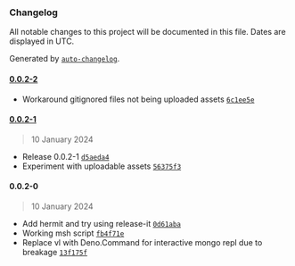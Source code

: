 ### Changelog

All notable changes to this project will be documented in this file. Dates are displayed in UTC.

Generated by [`auto-changelog`](https://github.com/CookPete/auto-changelog).

#### [0.0.2-2](https://github.com/zph/msh/compare/0.0.2-1...0.0.2-2)

- Workaround gitignored files not being uploaded assets [`6c1ee5e`](https://github.com/zph/msh/commit/6c1ee5eec5cf17050e0a9a516bb0ff8ac571b6ae)

#### [0.0.2-1](https://github.com/zph/msh/compare/0.0.2-0...0.0.2-1)

> 10 January 2024

- Release 0.0.2-1 [`d5aeda4`](https://github.com/zph/msh/commit/d5aeda49e9951cc29a70b55773f42b2a59192afc)
- Experiment with uploadable assets [`56375f3`](https://github.com/zph/msh/commit/56375f37759c6ef32d9267da1928a3f4ec566c7c)

#### 0.0.2-0

> 10 January 2024

- Add hermit and try using release-it [`0d61aba`](https://github.com/zph/msh/commit/0d61aba84ce461d8f593857b2d115f1d8e603767)
- Working msh script [`fb4f71e`](https://github.com/zph/msh/commit/fb4f71ea5067ec6bc4d51d71b4dfeaa6fbb48c62)
- Replace vl with Deno.Command for interactive mongo repl due to breakage [`13f175f`](https://github.com/zph/msh/commit/13f175ffda41bc3bc960fa8e4ebe5d77fe1064e6)
